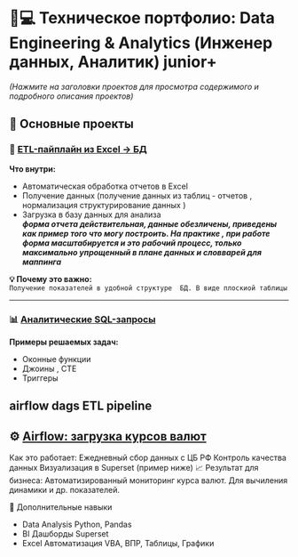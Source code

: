 # 🧑💻 Техническое портфолио: Data Engineering & Analytics (Инженер данных, Аналитик) junior+
*(Нажмите на заголовки проектов для просмотра содержимого и подробного описания проектов)*  

## 🔗 Основные проекты

### 📌 [ETL-пайплайн из Excel → БД](https://github.com/ted-d/etl_parse_excel_pipline)  
**Что внутри:**  
- Автоматическая обработка отчетов в Excel  
- Получение данных (получение данных из таблиц - отчетов , нормализация структурирование данных )  
- Загрузка в базу данных для анализа  
 ***форма отчета действительная, данные обезличены, приведены как пример того что могу построить. На практике , при работе форма масштабируется и это рабочий процесс, только максимально упрощенный в плане данных и словварей для маппинга***

**💡 Почему это важно:**  
`Получение показателей в удобной структуре  БД. В виде плоскиой таблицы`

---

### 📊 [Аналитические SQL-запросы](https://github.com/ted-d/sql-analyst-portfolio)  
**Примеры решаемых задач:**  
- Оконные функции  
- Джоины , CTE  
- Триггеры
## airflow dags ETL pipeline
## ⚙️ [Airflow: загрузка курсов валют](https://github.com/ted-d/airflow)
Как это работает:
Ежедневный сбор данных с ЦБ РФ
Контроль качества данных
Визуализация в Superset (пример ниже)
📈 Результат для бизнеса:
Автоматизированный мониторинг курса валют. Для вычиления динамики и др. показателей.

🤖 Дополнительные навыки


* Data Analysis		Python, Pandas
* BI	Дашборды	Superset
* Excel Автоматизация   VBA, ВПР, Таблицы, Графики
